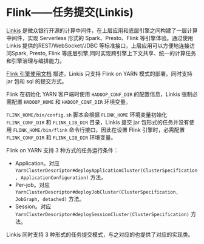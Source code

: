 # Flink——任务提交(Linkis)

[Linkis](https://linkis.apache.org/) 是微众银行开源的计算中间件，在上层应用和底层引擎之间构建了一层计算中间件，实现 Serverless 形式的 Spark、Presto、Flink 等引擎体验。通过使用Linkis 提供的REST/WebSocket/JDBC 等标准接口，上层应用可以方便地连接访问Spark, Presto, Flink 等底层引擎,同时实现跨引擎上下文共享、统一的计算任务和引擎治理与编排能力。



[Flink 引擎使用文档](https://linkis.apache.org/zh-CN/docs/1.1.0/engine_usage/flink) 描述，Linkis 只支持 Flink on YARN 模式的部署。同时支持 jar 包和 sql 的提交方式。

Flink 在初始化 YARN 客户端时使用 `HADOOP_CONF_DIR` 的配置信息，Linkis 强制必需配置 `HADOOP_HOME` 和 `HADOOP_CONF_DIR` 环境变量。

`FLINK_HOME/bin/config.sh` 脚本会根据 `FLINK_HOME` 环境变量初始化 `FLINK_CONF_DIR` 和 `FLINK_LIB_DIR` 目录，Linkis 提交 jar 包形式的任务并没有使用 `FLINK_HOME/bin/flink` 命令行接口，因此在设置 Flink 引擎时，必需配置 `FLINK_CONF_DIR` 和 `FLINK_LIB_DIR` 环境变量。



Flink on YARN 支持 3 种方式的任务运行条件：

* Application。对应 `YarnClusterDescriptor#deployApplicationCluster(ClusterSpecification, ApplicationConfiguration)` 方法。
* Per-job。对应 `YarnClusterDescriptor#deployJobCluster(ClusterSpecification, JobGraph, detached)` 方法。
* Session。对应 `YarnClusterDescriptor#deploySessionCluster(ClusterSpecification)` 方法。

Linkis 同时支持 3 种形式的任务提交模式，与之对应的也提供了对应的实现类。

